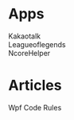<h1>Apps</h1>
<div>Kakaotalk</div>
<div>Leagueoflegends</div>
<div>NcoreHelper</div>
<h1>Articles</h1>
<div>Wpf Code Rules</div>
